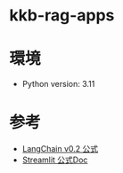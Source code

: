# kkb-rag-apps

# 環境
- Python version: 3.11

# 参考
- [LangChain v0.2 公式](https://python.langchain.com/v0.2/docs/introduction/)
- [Streamlit 公式Doc](https://docs.streamlit.io/)